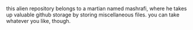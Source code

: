 this alien repository belongs to a martian named mashrafi, where he takes up valuable github storage by storing miscellaneous files. you can take whatever you like, though.
